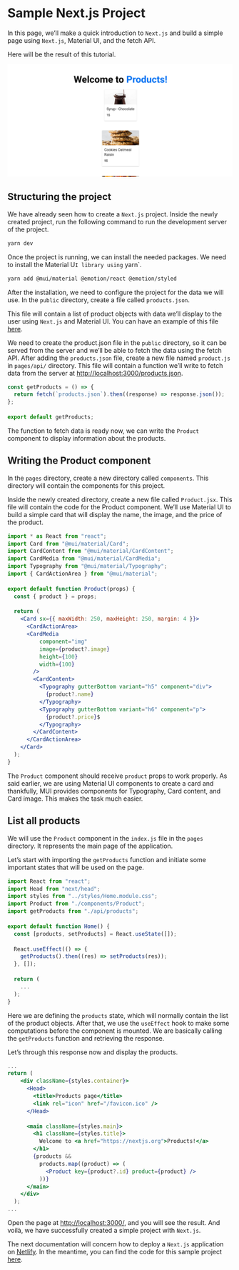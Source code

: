 # Sample Next.js Project

In this page, we’ll make a quick introduction to `Next.js` and build a simple page using `Next.js`, Material UI, and the fetch API.

Here will be the result of this tutorial.

![Home page of the Next.js project](<../../.gitbook/assets/Screenshot 2022-08-15 at 22-41-56 Products page.png>)

## Structuring the project

We have already seen how to create a `Next.js` project. Inside the newly created project, run the following command to run the development server of the project.

```bash
yarn dev
```

Once the project is running, we can install the needed packages. We need to install the Material U`I library using` yarn\`.

```bash
yarn add @mui/material @emotion/react @emotion/styled
```

After the installation, we need to configure the project for the data we will use. In the `public` directory, create a file called `products.json`.

This file will contain a list of product objects with data we’ll display to the user using `Next.js` and Material UI. You can have an example of this file [here](https://github.com/app-generator/sample-next-js-getting-started/blob/main/public/products.json).

We need to create the product.json file in the `public` directory, so it can be served from the server and we’ll be able to fetch the data using the fetch API. After adding the `products.json` file, create a new file named `product.js` in `pages/api/` directory. This file will contain a function we’ll write to fetch data from the server at [http://localhost:3000/products.json](http://localhost:3000/products.json).

```jsx
const getProducts = () => {
  return fetch(`products.json`).then((response) => response.json());
};

export default getProducts;
```

The function to fetch data is ready now, we can write the `Product` component to display information about the products.

## Writing the Product component

In the `pages` directory, create a new directory called `components`. This directory will contain the components for this project.

Inside the newly created directory, create a new file called `Product.jsx`. This file will contain the code for the Product component. We’ll use Material UI to build a simple card that will display the name, the image, and the price of the product.

```jsx
import * as React from "react";
import Card from "@mui/material/Card";
import CardContent from "@mui/material/CardContent";
import CardMedia from "@mui/material/CardMedia";
import Typography from "@mui/material/Typography";
import { CardActionArea } from "@mui/material";

export default function Product(props) {
  const { product } = props;

  return (
    <Card sx={{ maxWidth: 250, maxHeight: 250, margin: 4 }}>
      <CardActionArea>
      <CardMedia
          component="img"
          image={product?.image}
          height={100}
          width={100}
        />
        <CardContent>
          <Typography gutterBottom variant="h5" component="div">
            {product?.name}
          </Typography>
          <Typography gutterBottom variant="h6" component="p">
            {product?.price}$
          </Typography>
        </CardContent>
      </CardActionArea>
    </Card>
  );
}
```

The `Product` component should receive `product` props to work properly. As said earlier, we are using Material UI components to create a card and thankfully, MUI provides components for Typography, Card content, and Card image. This makes the task much easier.

## List all products

We will use the `Product` component in the `index.js` file in the `pages` directory. It represents the main page of the application.

Let’s start with importing the `getProducts` function and initiate some important states that will be used on the page.

```jsx
import React from "react";
import Head from "next/head";
import styles from "../styles/Home.module.css";
import Product from "./components/Product";
import getProducts from "./api/products";

export default function Home() {
  const [products, setProducts] = React.useState([]);

  React.useEffect(() => {
    getProducts().then((res) => setProducts(res));
  }, []);

  return (
    ...
  );
}
```

Here we are defining the `products` state, which will normally contain the list of the product objects. After that, we use the `useEffect` hook to make some computations before the component is mounted. We are basically calling the `getProducts` function and retrieving the response.

Let’s through this response now and display the products.

```jsx
...
return (
    <div className={styles.container}>
      <Head>
        <title>Products page</title>
        <link rel="icon" href="/favicon.ico" />
      </Head>

      <main className={styles.main}>
        <h1 className={styles.title}>
          Welcome to <a href="https://nextjs.org">Products!</a>
        </h1>
        {products &&
          products.map((product) => (
            <Product key={product?.id} product={product} />
          ))}
      </main>
    </div>
  );
...
```

Open the page at [http://localhost:3000/](http://localhost:3000/), and you will see the result. And voilà, we have successfully created a simple project with `Next.js`.

The next documentation will concern how to deploy a `Next.js` application on [Netlify](https://netlify.com/). In the meantime, you can find the code for this sample project [here](https://github.com/app-generator/sample-next-js-getting-started).
